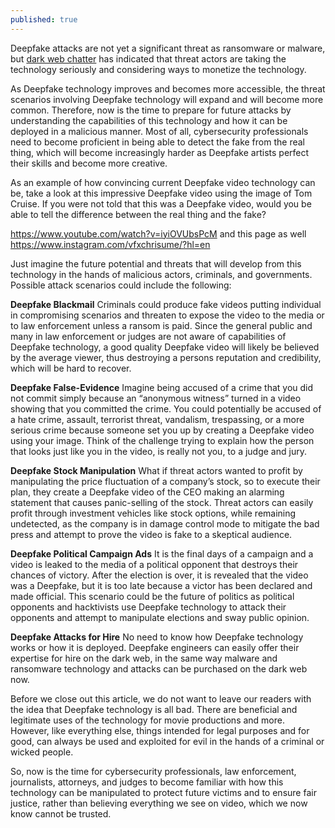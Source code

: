 ```yaml
---
published: true
---
```



Deepfake attacks are not yet a significant threat as ransomware or malware, but [dark web chatter](https://cybermagazine.com/cyber-security/deepfakes-become-growing-trend-2022-says-intsights) has indicated that threat actors are taking the technology seriously and considering ways to monetize the technology. 

As Deepfake technology improves and becomes more accessible, the threat scenarios involving Deepfake technology will expand and will become more common. Therefore, now is the time to prepare for future attacks by understanding the capabilities of this technology and how it can be deployed in a malicious manner. Most of all, cybersecurity professionals need to become proficient in being able to detect the fake from the real thing, which will become increasingly harder as Deepfake artists perfect their skills and become more creative. 

As an example of how convincing current Deepfake video technology can be, take a look at this impressive Deepfake video using the image of Tom Cruise. If you were not told that this was a Deepfake video, would you be able to tell the difference between the real thing and the fake? 

https://www.youtube.com/watch?v=iyiOVUbsPcM and this page as well https://www.instagram.com/vfxchrisume/?hl=en

Just imagine the future potential and threats that will develop from this technology in the hands of malicious actors, criminals, and governments. Possible attack scenarios could include the following:

 
**Deepfake Blackmail**
Criminals could produce fake videos putting individual in compromising scenarios and threaten to expose the video to the media or to law enforcement unless a ransom is paid. Since the general public and many in law enforcement or judges are not aware of capabilities of Deepfake technology, a good quality Deepfake video will likely be believed by the average viewer, thus destroying a persons reputation and credibility, which will be hard to recover. 

**Deepfake False-Evidence**
Imagine being accused of a crime that you did not commit simply because an “anonymous witness” turned in a video showing that you committed the crime. You could potentially be accused of a hate crime, assault, terrorist threat, vandalism, trespassing, or a more serious crime because someone set you up by creating a Deepfake video using your image. Think of the challenge trying to explain how the person that looks just like you in the video, is really not you, to a judge and jury. 


**Deepfake Stock Manipulation**
What if threat actors wanted to profit by manipulating the price fluctuation of a company’s stock, so to execute their plan, they create a Deepfake video of the CEO making an alarming statement that causes panic-selling of the stock. Threat actors can easily profit through investment vehicles like stock options, while remaining undetected, as the company is in damage control mode to mitigate the bad press and attempt to prove the video is fake to a skeptical audience. 


**Deepfake Political Campaign Ads**
It is the final days of a campaign and a video is leaked to the media of a political opponent that destroys  their chances of victory. After the election is over, it is revealed that the video was a Deepfake, but it is too late because a victor has been declared and made official. This scenario could be the future of politics as political opponents and hacktivists use Deepfake technology to attack their opponents and attempt to manipulate elections and sway public opinion. 

**Deepfake Attacks for Hire**
No need to know how Deepfake technology works or how it is deployed. Deepfake engineers can easily offer their expertise for hire on the dark web, in the same way malware and ransomware technology and attacks can be purchased on the dark web now.  

Before we close out this article, we do not want to leave our readers with the idea that Deepfake technology is all bad. There are beneficial and legitimate uses of the technology for movie productions and more. However, like everything else, things intended for legal purposes and for good, can always be used and exploited for evil in the hands of a criminal or wicked people. 

So, now is the time for cybersecurity professionals, law enforcement, journalists, attorneys, and judges to become familiar with how this technology can be manipulated to protect future victims and to ensure fair justice, rather than believing everything we see on video, which we now know cannot be trusted.
